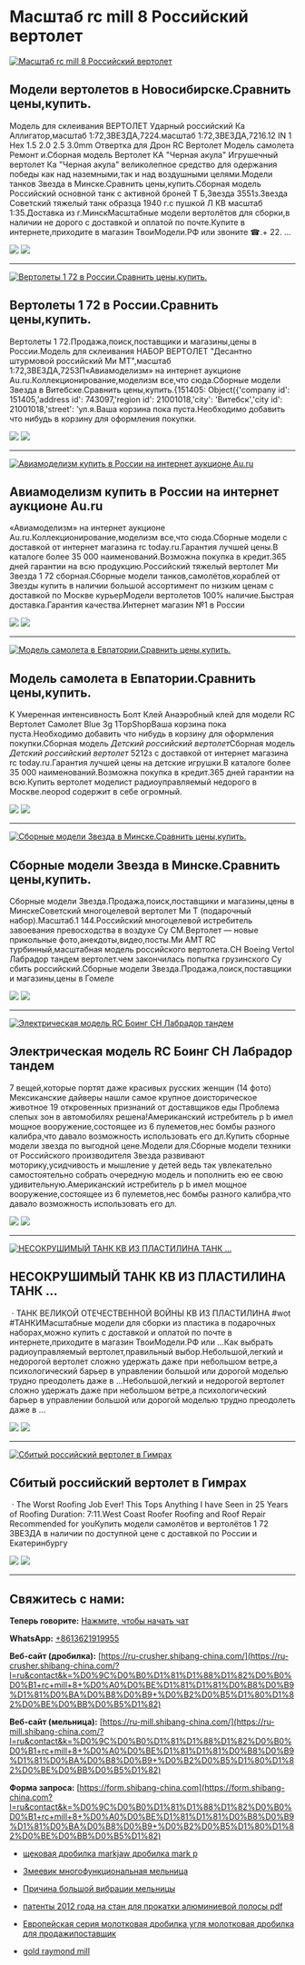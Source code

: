 # Масштаб rc mill 8 Российский вертолет

<a href="https://swt.shibang-china.com/?l=ru&img&k=%D0%9C%D0%B0%D1%81%D1%88%D1%82%D0%B0%D0%B1+rc+mill+8+%D0%A0%D0%BE%D1%81%D1%81%D0%B8%D0%B9%D1%81%D0%BA%D0%B8%D0%B9+%D0%B2%D0%B5%D1%80%D1%82%D0%BE%D0%BB%D0%B5%D1%82" target="_blank">![Масштаб rc mill 8 Российский вертолет](http://static.shibang-china.com/all-800x300/1188.jpg)</a>

## Модели вертолетов в Новосибирске.Сравнить цены,купить.
Модель для склеивания ВЕРТОЛЕТ Ударный российский Ка Аллигатор,масштаб 1:72,ЗВЕЗДА,7224.масштаб 1:72,ЗВЕЗДА,7216.12 IN 1 Hex 1.5 2.0 2.5 3.0mm Отвертка для Дрон RC Вертолет Модель самолета Ремонт и.Сборная модель Вертолет КА &quot;Черная акула&quot; Игрушечный вертолет Ка &quot;Черная акула&quot; великолепное средство для одержания победы как над наземными,так и над воздушными целями.Модели танков Звезда в Минске.Сравнить цены,купить.Сборная модель Российский основной танк с активной броней Т Б,Звезда 3551з.Звезда Советский тяжелый танк образца 1940 г.с пушкой Л КВ масштаб 1:35.Доставка из г.МинскМасштабные модели вертолётов для сборки,в наличии не дорого с доставкой и оплатой по почте.Купите в интернете,приходите в магазин ТвоиМодели.РФ или звоните ☎.+ 22. …


<a href="https://whatsapp.shibangsoft.com/WhatsApp.php" target="_blank" title="WhatsApp">![](http://static.shibang-china.com/icon/whatsapp.png)</a> <a href="https://swt.shibang-china.com/?l=ru&icon&k=%D0%9C%D0%B0%D1%81%D1%88%D1%82%D0%B0%D0%B1+rc+mill+8+%D0%A0%D0%BE%D1%81%D1%81%D0%B8%D0%B9%D1%81%D0%BA%D0%B8%D0%B9+%D0%B2%D0%B5%D1%80%D1%82%D0%BE%D0%BB%D0%B5%D1%82" target="_blank">![](http://static.shibang-china.com/icon/chat-ru.png)</a>

---

<a href="https://swt.shibang-china.com/?l=ru&img&k=%D0%9C%D0%B0%D1%81%D1%88%D1%82%D0%B0%D0%B1+rc+mill+8+%D0%A0%D0%BE%D1%81%D1%81%D0%B8%D0%B9%D1%81%D0%BA%D0%B8%D0%B9+%D0%B2%D0%B5%D1%80%D1%82%D0%BE%D0%BB%D0%B5%D1%82" target="_blank">![Вертолеты 1 72 в России.Сравнить цены,купить.](http://static.shibang-china.com/all-800x300/163.jpg)</a>

## Вертолеты 1 72 в России.Сравнить цены,купить.
Вертолеты 1 72.Продажа,поиск,поставщики и магазины,цены в России.Модель для склеивания НАБОР ВЕРТОЛЕТ &quot;Десантно штурмовой российский Ми МТ&quot;,масштаб 1:72,ЗВЕЗДА,7253П&#171;Авиамоделизм&#187; на интернет аукционе Au.ru.Коллекционирование,моделизм все,что сюда.Сборные модели Звезда в Витебске.Сравнить цены,купить.{151405: Object({'company id': 151405,'address id': 743097,'region id': 21001018,'city': 'Витебск','city id': 21001018,'street': 'ул.я.Ваша корзина пока пуста.Необходимо добавить что нибудь в корзину для оформления покупки.


<a href="https://whatsapp.shibangsoft.com/WhatsApp.php" target="_blank" title="WhatsApp">![](http://static.shibang-china.com/icon/whatsapp.png)</a> <a href="https://swt.shibang-china.com/?l=ru&icon&k=%D0%9C%D0%B0%D1%81%D1%88%D1%82%D0%B0%D0%B1+rc+mill+8+%D0%A0%D0%BE%D1%81%D1%81%D0%B8%D0%B9%D1%81%D0%BA%D0%B8%D0%B9+%D0%B2%D0%B5%D1%80%D1%82%D0%BE%D0%BB%D0%B5%D1%82" target="_blank">![](http://static.shibang-china.com/icon/chat-ru.png)</a>

---

<a href="https://swt.shibang-china.com/?l=ru&img&k=%D0%9C%D0%B0%D1%81%D1%88%D1%82%D0%B0%D0%B1+rc+mill+8+%D0%A0%D0%BE%D1%81%D1%81%D0%B8%D0%B9%D1%81%D0%BA%D0%B8%D0%B9+%D0%B2%D0%B5%D1%80%D1%82%D0%BE%D0%BB%D0%B5%D1%82" target="_blank">![Авиамоделизм купить в России на интернет аукционе Au.ru](http://static.shibang-china.com/all-800x300/815.jpg)</a>

## Авиамоделизм купить в России на интернет аукционе Au.ru
&#171;Авиамоделизм&#187; на интернет аукционе Au.ru.Коллекционирование,моделизм все,что сюда.Сборные модели с доставкой от интернет магазина rc today.ru.Гарантия лучшей цены.В каталоге более 35 000 наименований.Возможна покупка в кредит.365 дней гарантии на всю продукцию.Российский тяжелый вертолет Ми Звезда 1 72 сборная.Сборные модели танков,самолётов,кораблей от Звезды купить в наличии большой ассортимент по низким ценам с доставкой по Москве курьерМодели вертолетов 100% наличие.Быстрая доставка.Гарантия качества.Интернет магазин №1 в России


<a href="https://whatsapp.shibangsoft.com/WhatsApp.php" target="_blank" title="WhatsApp">![](http://static.shibang-china.com/icon/whatsapp.png)</a> <a href="https://swt.shibang-china.com/?l=ru&icon&k=%D0%9C%D0%B0%D1%81%D1%88%D1%82%D0%B0%D0%B1+rc+mill+8+%D0%A0%D0%BE%D1%81%D1%81%D0%B8%D0%B9%D1%81%D0%BA%D0%B8%D0%B9+%D0%B2%D0%B5%D1%80%D1%82%D0%BE%D0%BB%D0%B5%D1%82" target="_blank">![](http://static.shibang-china.com/icon/chat-ru.png)</a>

---

<a href="https://swt.shibang-china.com/?l=ru&img&k=%D0%9C%D0%B0%D1%81%D1%88%D1%82%D0%B0%D0%B1+rc+mill+8+%D0%A0%D0%BE%D1%81%D1%81%D0%B8%D0%B9%D1%81%D0%BA%D0%B8%D0%B9+%D0%B2%D0%B5%D1%80%D1%82%D0%BE%D0%BB%D0%B5%D1%82" target="_blank">![Модель самолета в Евпатории.Сравнить цены,купить.](http://static.shibang-china.com/all-800x300/603.jpg)</a>

## Модель самолета в Евпатории.Сравнить цены,купить.
K Умеренная интенсивность Болт Клей Анаэробный клей для модели RC Вертолет Самолет Blue 3g 1TopShopВаша корзина пока пуста.Необходимо добавить что нибудь в корзину для оформления покупки.Сборная модель *Детский российский вертолет*Сборная модель *Детский российский вертолет* 5212з с доставкой от интернет магазина rc today.ru.Гарантия лучшей цены на детские игрушки.В каталоге более 35 000 наименований.Возможна покупка в кредит.365 дней гарантии на всю.Купить вертолет моделист радиоуправляемый недорого в Москве.neopod содержит в себе огромный.


<a href="https://whatsapp.shibangsoft.com/WhatsApp.php" target="_blank" title="WhatsApp">![](http://static.shibang-china.com/icon/whatsapp.png)</a> <a href="https://swt.shibang-china.com/?l=ru&icon&k=%D0%9C%D0%B0%D1%81%D1%88%D1%82%D0%B0%D0%B1+rc+mill+8+%D0%A0%D0%BE%D1%81%D1%81%D0%B8%D0%B9%D1%81%D0%BA%D0%B8%D0%B9+%D0%B2%D0%B5%D1%80%D1%82%D0%BE%D0%BB%D0%B5%D1%82" target="_blank">![](http://static.shibang-china.com/icon/chat-ru.png)</a>

---

<a href="https://swt.shibang-china.com/?l=ru&img&k=%D0%9C%D0%B0%D1%81%D1%88%D1%82%D0%B0%D0%B1+rc+mill+8+%D0%A0%D0%BE%D1%81%D1%81%D0%B8%D0%B9%D1%81%D0%BA%D0%B8%D0%B9+%D0%B2%D0%B5%D1%80%D1%82%D0%BE%D0%BB%D0%B5%D1%82" target="_blank">![Сборные модели Звезда в Минске.Сравнить цены,купить.](http://static.shibang-china.com/all-800x300/582.jpg)</a>

## Сборные модели Звезда в Минске.Сравнить цены,купить.
Сборные модели Звезда.Продажа,поиск,поставщики и магазины,цены в МинскеСоветский многоцелевой вертолет Ми Т (подарочный набор).Масштаб.1 144.Российский многоцелевой истребитель завоевания превосходства в воздухе Су СМ.Вертолет — новые прикольные фото,анекдоты,видео,посты.Ми AMT RC турбинный,масштабная модель российского вертолета.CH Boeing Vertol Лабрадор тандем вертолет.чем закончилась попытка грузинского Су сбить российский.Сборные модели Звезда.Продажа,поиск,поставщики и магазины,цены в Гомеле


<a href="https://whatsapp.shibangsoft.com/WhatsApp.php" target="_blank" title="WhatsApp">![](http://static.shibang-china.com/icon/whatsapp.png)</a> <a href="https://swt.shibang-china.com/?l=ru&icon&k=%D0%9C%D0%B0%D1%81%D1%88%D1%82%D0%B0%D0%B1+rc+mill+8+%D0%A0%D0%BE%D1%81%D1%81%D0%B8%D0%B9%D1%81%D0%BA%D0%B8%D0%B9+%D0%B2%D0%B5%D1%80%D1%82%D0%BE%D0%BB%D0%B5%D1%82" target="_blank">![](http://static.shibang-china.com/icon/chat-ru.png)</a>

---

<a href="https://swt.shibang-china.com/?l=ru&img&k=%D0%9C%D0%B0%D1%81%D1%88%D1%82%D0%B0%D0%B1+rc+mill+8+%D0%A0%D0%BE%D1%81%D1%81%D0%B8%D0%B9%D1%81%D0%BA%D0%B8%D0%B9+%D0%B2%D0%B5%D1%80%D1%82%D0%BE%D0%BB%D0%B5%D1%82" target="_blank">![Электрическая модель RC Боинг CH Лабрадор тандем](http://static.shibang-china.com/all-800x300/1264.jpg)</a>

## Электрическая модель RC Боинг CH Лабрадор тандем
7 вещей,которые портят даже красивых русских женщин (14 фото) Мексиканские дайверы нашли самое крупное доисторическое животное 19 откровенных признаний от доставщиков еды Проблема слепых зон в автомобилях решена!Американский истребитель p b имел мощное вооружение,состоящее из 6 пулеметов,нес бомбы разного калибра,что давало возможность использовать его дл.Купить сборные модели звезда по выгодной цене.Модели для.Сборные модели техники от Российского производителя Звезда развивают моторику,усидчивость и мышление у детей ведь так увлекательно самостоятельно собрать очередную модель и пополнить ею ее свою удивительную.Американский истребитель p b имел мощное вооружение,состоящее из 6 пулеметов,нес бомбы разного калибра,что давало возможность использовать его дл.


<a href="https://whatsapp.shibangsoft.com/WhatsApp.php" target="_blank" title="WhatsApp">![](http://static.shibang-china.com/icon/whatsapp.png)</a> <a href="https://swt.shibang-china.com/?l=ru&icon&k=%D0%9C%D0%B0%D1%81%D1%88%D1%82%D0%B0%D0%B1+rc+mill+8+%D0%A0%D0%BE%D1%81%D1%81%D0%B8%D0%B9%D1%81%D0%BA%D0%B8%D0%B9+%D0%B2%D0%B5%D1%80%D1%82%D0%BE%D0%BB%D0%B5%D1%82" target="_blank">![](http://static.shibang-china.com/icon/chat-ru.png)</a>

---

<a href="https://swt.shibang-china.com/?l=ru&img&k=%D0%9C%D0%B0%D1%81%D1%88%D1%82%D0%B0%D0%B1+rc+mill+8+%D0%A0%D0%BE%D1%81%D1%81%D0%B8%D0%B9%D1%81%D0%BA%D0%B8%D0%B9+%D0%B2%D0%B5%D1%80%D1%82%D0%BE%D0%BB%D0%B5%D1%82" target="_blank">![НЕСОКРУШИМЫЙ ТАНК КВ ИЗ ПЛАСТИЛИНА ТАНК …](http://static.shibang-china.com/all-800x300/420.jpg)</a>

## НЕСОКРУШИМЫЙ ТАНК КВ ИЗ ПЛАСТИЛИНА ТАНК …
&nbsp;&#0183;&#32;ТАНК ВЕЛИКОЙ ОТЕЧЕСТВЕННОЙ ВОЙНЫ КВ ИЗ ПЛАСТИЛИНА #wot #ТАНКИМасштабные модели для сборки из пластика в подарочных наборах,можно купить с доставкой и оплатой по почте в интернете,приходите в магазин ТвоиМодели.РФ или …Как выбрать радиоуправляемый вертолет,правильный выбор.Небольшой,легкий и недорогой вертолет сложно удержать даже при небольшом ветре,а психологический барьер в управлении большой или дорогой моделью трудно преодолеть даже в …Небольшой,легкий и недорогой вертолет сложно удержать даже при небольшом ветре,а психологический барьер в управлении большой или дорогой моделью трудно преодолеть даже в …


<a href="https://whatsapp.shibangsoft.com/WhatsApp.php" target="_blank" title="WhatsApp">![](http://static.shibang-china.com/icon/whatsapp.png)</a> <a href="https://swt.shibang-china.com/?l=ru&icon&k=%D0%9C%D0%B0%D1%81%D1%88%D1%82%D0%B0%D0%B1+rc+mill+8+%D0%A0%D0%BE%D1%81%D1%81%D0%B8%D0%B9%D1%81%D0%BA%D0%B8%D0%B9+%D0%B2%D0%B5%D1%80%D1%82%D0%BE%D0%BB%D0%B5%D1%82" target="_blank">![](http://static.shibang-china.com/icon/chat-ru.png)</a>

---

<a href="https://swt.shibang-china.com/?l=ru&img&k=%D0%9C%D0%B0%D1%81%D1%88%D1%82%D0%B0%D0%B1+rc+mill+8+%D0%A0%D0%BE%D1%81%D1%81%D0%B8%D0%B9%D1%81%D0%BA%D0%B8%D0%B9+%D0%B2%D0%B5%D1%80%D1%82%D0%BE%D0%BB%D0%B5%D1%82" target="_blank">![Сбитый российский вертолет в Гимрах](http://static.shibang-china.com/all-800x300/1428.jpg)</a>

## Сбитый российский вертолет в Гимрах
&nbsp;&#0183;&#32;The Worst Roofing Job Ever! This Tops Anything I have Seen in 25 Years of Roofing Duration: 7:11.West Coast Roofer Roofing and Roof Repair Recommended for youКупить модели самолётов и вертолётов 1 72 ЗВЕЗДА в наличии по доступной цене с доставкой по России и Екатеринбургу

<a href="https://whatsapp.shibangsoft.com/WhatsApp.php" target="_blank" title="WhatsApp">![](http://static.shibang-china.com/icon/whatsapp.png)</a> <a href="https://swt.shibang-china.com/?l=ru&icon&k=%D0%9C%D0%B0%D1%81%D1%88%D1%82%D0%B0%D0%B1+rc+mill+8+%D0%A0%D0%BE%D1%81%D1%81%D0%B8%D0%B9%D1%81%D0%BA%D0%B8%D0%B9+%D0%B2%D0%B5%D1%80%D1%82%D0%BE%D0%BB%D0%B5%D1%82" target="_blank">![](http://static.shibang-china.com/icon/chat-ru.png)</a>

---
## Свяжитесь с нами:

**Теперь говорите:** [Нажмите, чтобы начать чат](https://swt.shibang-china.com?l=ru&contact&k=%D0%9C%D0%B0%D1%81%D1%88%D1%82%D0%B0%D0%B1+rc+mill+8+%D0%A0%D0%BE%D1%81%D1%81%D0%B8%D0%B9%D1%81%D0%BA%D0%B8%D0%B9+%D0%B2%D0%B5%D1%80%D1%82%D0%BE%D0%BB%D0%B5%D1%82)

**WhatsApp:**  [+8613621919955](https://whatsapp.shibangsoft.com/WhatsApp.php)

**Веб-сайт (дробилка):** [https://ru-crusher.shibang-china.com/](https://ru-crusher.shibang-china.com/?l=ru&contact&k=%D0%9C%D0%B0%D1%81%D1%88%D1%82%D0%B0%D0%B1+rc+mill+8+%D0%A0%D0%BE%D1%81%D1%81%D0%B8%D0%B9%D1%81%D0%BA%D0%B8%D0%B9+%D0%B2%D0%B5%D1%80%D1%82%D0%BE%D0%BB%D0%B5%D1%82)

**Веб-сайт (мельница):** [https://ru-mill.shibang-china.com/](https://ru-mill.shibang-china.com/?l=ru&contact&k=%D0%9C%D0%B0%D1%81%D1%88%D1%82%D0%B0%D0%B1+rc+mill+8+%D0%A0%D0%BE%D1%81%D1%81%D0%B8%D0%B9%D1%81%D0%BA%D0%B8%D0%B9+%D0%B2%D0%B5%D1%80%D1%82%D0%BE%D0%BB%D0%B5%D1%82)

**Форма запроса:** [https://form.shibang-china.com](https://form.shibang-china.com?l=ru&contact&k=%D0%9C%D0%B0%D1%81%D1%88%D1%82%D0%B0%D0%B1+rc+mill+8+%D0%A0%D0%BE%D1%81%D1%81%D0%B8%D0%B9%D1%81%D0%BA%D0%B8%D0%B9+%D0%B2%D0%B5%D1%80%D1%82%D0%BE%D0%BB%D0%B5%D1%82)

* [щековая дробилка markjaw дробилка mark p](../131/%D1%89%D0%B5%D0%BA%D0%BE%D0%B2%D0%B0%D1%8F%20%D0%B4%D1%80%D0%BE%D0%B1%D0%B8%D0%BB%D0%BA%D0%B0%20markjaw%20%D0%B4%D1%80%D0%BE%D0%B1%D0%B8%D0%BB%D0%BA%D0%B0%20mark%20p.md)

* [Змеевик многофункциональная мельница](../133/%D0%97%D0%BC%D0%B5%D0%B5%D0%B2%D0%B8%D0%BA%20%D0%BC%D0%BD%D0%BE%D0%B3%D0%BE%D1%84%D1%83%D0%BD%D0%BA%D1%86%D0%B8%D0%BE%D0%BD%D0%B0%D0%BB%D1%8C%D0%BD%D0%B0%D1%8F%20%D0%BC%D0%B5%D0%BB%D1%8C%D0%BD%D0%B8%D1%86%D0%B0.md)

* [Причина большой вибрации мельницы](../134/%D0%9F%D1%80%D0%B8%D1%87%D0%B8%D0%BD%D0%B0%20%D0%B1%D0%BE%D0%BB%D1%8C%D1%88%D0%BE%D0%B9%20%D0%B2%D0%B8%D0%B1%D1%80%D0%B0%D1%86%D0%B8%D0%B8%20%D0%BC%D0%B5%D0%BB%D1%8C%D0%BD%D0%B8%D1%86%D1%8B.md)

* [патенты 2012 года на стан для прокатки алюминиевой полосы pdf](../131/%D0%BF%D0%B0%D1%82%D0%B5%D0%BD%D1%82%D1%8B%202012%20%D0%B3%D0%BE%D0%B4%D0%B0%20%D0%BD%D0%B0%20%D1%81%D1%82%D0%B0%D0%BD%20%D0%B4%D0%BB%D1%8F%20%D0%BF%D1%80%D0%BE%D0%BA%D0%B0%D1%82%D0%BA%D0%B8%20%D0%B0%D0%BB%D1%8E%D0%BC%D0%B8%D0%BD%D0%B8%D0%B5%D0%B2%D0%BE%D0%B9%20%D0%BF%D0%BE%D0%BB%D0%BE%D1%81%D1%8B%20pdf.md)

* [Европейская серия молотковая дробилка угля молотковая дробилка для продажипоставщик](../133/%D0%95%D0%B2%D1%80%D0%BE%D0%BF%D0%B5%D0%B9%D1%81%D0%BA%D0%B0%D1%8F%20%D1%81%D0%B5%D1%80%D0%B8%D1%8F%20%D0%BC%D0%BE%D0%BB%D0%BE%D1%82%D0%BA%D0%BE%D0%B2%D0%B0%D1%8F%20%D0%B4%D1%80%D0%BE%D0%B1%D0%B8%D0%BB%D0%BA%D0%B0%20%D1%83%D0%B3%D0%BB%D1%8F%20%D0%BC%D0%BE%D0%BB%D0%BE%D1%82%D0%BA%D0%BE%D0%B2%D0%B0%D1%8F%20%D0%B4%D1%80%D0%BE%D0%B1%D0%B8%D0%BB%D0%BA%D0%B0%20%D0%B4%D0%BB%D1%8F%20%D0%BF%D1%80%D0%BE%D0%B4%D0%B0%D0%B6%D0%B8%D0%BF%D0%BE%D1%81%D1%82%D0%B0%D0%B2%D1%89%D0%B8%D0%BA.md)

* [gold raymond mill](../132/gold%20raymond%20mill.md)
